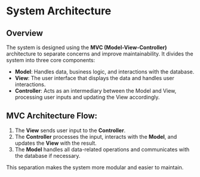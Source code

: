 # System Architecture

## Overview
The system is designed using the **MVC (Model-View-Controller)** architecture to separate concerns and improve maintainability. It divides the system into three core components:
- **Model**: Handles data, business logic, and interactions with the database.
- **View**: The user interface that displays the data and handles user interactions.
- **Controller**: Acts as an intermediary between the Model and View, processing user inputs and updating the View accordingly.

## MVC Architecture Flow:
1. The **View** sends user input to the **Controller**.
2. The **Controller** processes the input, interacts with the **Model**, and updates the **View** with the result.
3. The **Model** handles all data-related operations and communicates with the database if necessary.

This separation makes the system more modular and easier to maintain.
